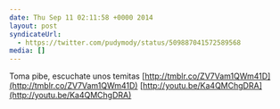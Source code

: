 ```yaml
---
date: Thu Sep 11 02:11:58 +0000 2014
layout: post
syndicateUrl:
  - https://twitter.com/pudymody/status/509887041572589568
media: []
---
```

Toma pibe, escuchate unos temitas [http://tmblr.co/ZV7Vam1QWm41D](http://tmblr.co/ZV7Vam1QWm41D) [http://youtu.be/Ka4QMChgDRA](http://youtu.be/Ka4QMChgDRA)

